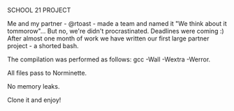 SCHOOL 21 PROJECT


Me and my partner - @rtoast - made a team and named it "We think about it tommorow"...
But no, we're didn't procrastinated. Deadlines were coming :)
After almost one month of work we have written our first large partner project - a shorted bash. 

The compilation was performed as follows: gcc -Wall -Wextra -Werror.

All files pass to Norminette.

No memory leaks.

Clone it and enjoy!
